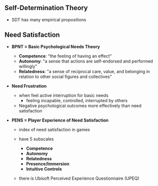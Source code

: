 <!-- META
{"title":"Self-Determination Theory in HCI Games Research: Current Uses and Open Questions","link":"https://dl.acm.org/doi/abs/10.1145/3313831.3376723","media":"academic","tags":["sdt","game","psychology","survey"],"short":{"en":"survey on how game researchers using SDT","ja":"ゲーム研究者がどのようにSDTを使っているのかのサーベイ"},"importance":5,"hasPage":true,"createdAt":1719968029.727,"updatedAt":1719968029.727}
META -->

## Self-Determination Theory

- SDT has many empirical propositions

## Need Satisfaction

- **BPNT = Basic Psychological Needs Theory**

  - **Competence**: "the feeling of having an effect"
  - **Autonomy**: "a sense that actions are self-endorsed and performed willingly"
  - **Relatedness**: "a sense of reciprocal care, value, and belonging in relation to other social figures and collectives"

- **Need Frustration**

  - when feel active interruption for basic needs
    - feeling incapable, controlled, interrupted by others
  - Negative psychological outcomes more effectively than need satisfaction

- **PENS = Player Experience of Need Satisfaction**

  - index of need satisfaction in games
  - have 5 subscales

    - **Competence**
    - **Autonomy**
    - **Relatedness**
    - **Presence/Immersion**
    - **Intuitive Controls**

  - there is Ubisoft Perceived Experience Questionnaire (UPEQ)
